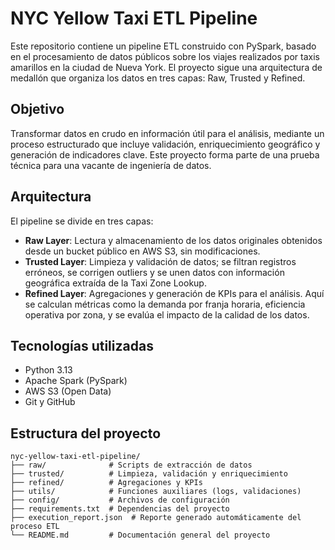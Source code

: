 # NYC Yellow Taxi ETL Pipeline

Este repositorio contiene un pipeline ETL construido con PySpark, basado en el procesamiento de datos públicos sobre los viajes realizados por taxis amarillos en la ciudad de Nueva York. El proyecto sigue una arquitectura de medallón que organiza los datos en tres capas: Raw, Trusted y Refined.

## Objetivo

Transformar datos en crudo en información útil para el análisis, mediante un proceso estructurado que incluye validación, enriquecimiento geográfico y generación de indicadores clave. Este proyecto forma parte de una prueba técnica para una vacante de ingeniería de datos.

## Arquitectura

El pipeline se divide en tres capas:

- **Raw Layer**: Lectura y almacenamiento de los datos originales obtenidos desde un bucket público en AWS S3, sin modificaciones.
- **Trusted Layer**: Limpieza y validación de datos; se filtran registros erróneos, se corrigen outliers y se unen datos con información geográfica extraída de la Taxi Zone Lookup.
- **Refined Layer**: Agregaciones y generación de KPIs para el análisis. Aquí se calculan métricas como la demanda por franja horaria, eficiencia operativa por zona, y se evalúa el impacto de la calidad de los datos.

## Tecnologías utilizadas

- Python 3.13
- Apache Spark (PySpark)
- AWS S3 (Open Data)
- Git y GitHub

## Estructura del proyecto

```
nyc-yellow-taxi-etl-pipeline/
├── raw/              # Scripts de extracción de datos
├── trusted/          # Limpieza, validación y enriquecimiento
├── refined/          # Agregaciones y KPIs
├── utils/            # Funciones auxiliares (logs, validaciones)
├── config/           # Archivos de configuración
├── requirements.txt  # Dependencias del proyecto
├── execution_report.json  # Reporte generado automáticamente del proceso ETL
└── README.md         # Documentación general del proyecto
```
